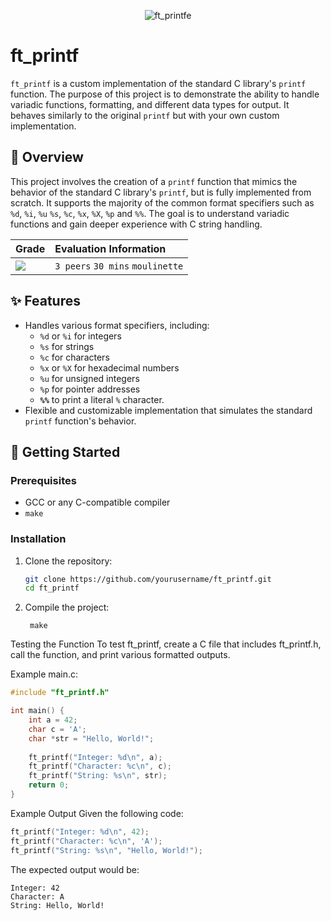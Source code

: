 <div align="center">

  ![ft_printfe](https://github.com/user-attachments/assets/90a517ec-deb4-447d-ae18-f39157b4c1b1)
</div>


# ft_printf

`ft_printf` is a custom implementation of the standard C library's `printf` function. The purpose of this project is to demonstrate the ability to handle variadic functions, formatting, and different data types for output. It behaves similarly to the original `printf` but with your own custom implementation.

## 📝 Overview

This project involves the creation of a `printf` function that mimics the behavior of the standard C library's `printf`, but is fully implemented from scratch. It supports the majority of the common format specifiers such as `%d`, `%i`, `%u` `%s`, `%c`, `%x`, `%X`, `%p` and `%%`. The goal is to understand variadic functions and gain deeper experience with C string handling.

<div align="center">
  
| Grade                                                             | Evaluation Information           |
| :---------------------------------------------------------------- | :------------------------------- |
| <img src="https://img.shields.io/badge/100%20%2F%20125%20%E2%98%85-sucess"/>  | `3 peers` `30 mins` `moulinette` |
</div>

## ✨ Features

- Handles various format specifiers, including:
  - `%d` or `%i` for integers
  - `%s` for strings
  - `%c` for characters
  - `%x` or `%X` for hexadecimal numbers
  - `%u` for unsigned integers
  - `%p` for pointer addresses
  - **`%%`** to print a literal `%` character.
- Flexible and customizable implementation that simulates the standard `printf` function's behavior.

## 🚀 Getting Started

### Prerequisites

- GCC or any C-compatible compiler
- `make`

### Installation

1. Clone the repository:
   ```bash
   git clone https://github.com/yourusername/ft_printf.git
   cd ft_printf
2. Compile the project:

        make
Testing the Function
To test ft_printf, create a C file that includes ft_printf.h, call the function, and print various formatted outputs.

Example main.c:

```c
#include "ft_printf.h"

int main() {
    int a = 42;
    char c = 'A';
    char *str = "Hello, World!";
    
    ft_printf("Integer: %d\n", a);
    ft_printf("Character: %c\n", c);
    ft_printf("String: %s\n", str);
    return 0;
}
```
Example Output
Given the following code:

```c
ft_printf("Integer: %d\n", 42);
ft_printf("Character: %c\n", 'A');
ft_printf("String: %s\n", "Hello, World!");
```
The expected output would be:

```
Integer: 42
Character: A
String: Hello, World!
```
